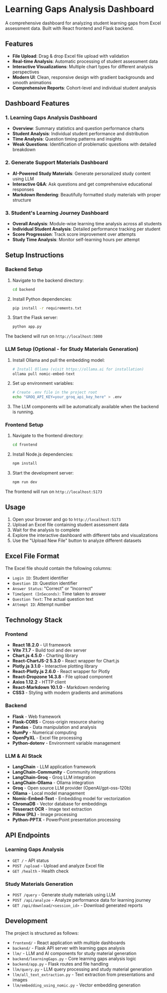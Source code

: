 # Learning Gaps Analysis Dashboard

A comprehensive dashboard for analyzing student learning gaps from Excel assessment data. Built with React frontend and Flask backend.

## Features

- **File Upload**: Drag & drop Excel file upload with validation
- **Real-time Analysis**: Automatic processing of student assessment data
- **Interactive Visualizations**: Multiple chart types for different analysis perspectives
- **Modern UI**: Clean, responsive design with gradient backgrounds and smooth animations
- **Comprehensive Reports**: Cohort-level and individual student analysis

## Dashboard Features

### 1. Learning Gaps Analysis Dashboard
- **Overview**: Summary statistics and question performance charts
- **Student Analysis**: Individual student performance and distribution
- **Time Analysis**: Question timing patterns and insights
- **Weak Questions**: Identification of problematic questions with detailed breakdown

### 2. Generate Support Materials Dashboard
- **AI-Powered Study Materials**: Generate personalized study content using LLM
- **Interactive Q&A**: Ask questions and get comprehensive educational responses
- **Markdown Rendering**: Beautifully formatted study materials with proper structure

### 3. Student's Learning Journey Dashboard
- **Overall Analysis**: Module-wise learning time analysis across all students
- **Individual Student Analysis**: Detailed performance tracking per student
- **Score Progression**: Track score improvement over attempts
- **Study Time Analysis**: Monitor self-learning hours per attempt

## Setup Instructions

### Backend Setup

1. Navigate to the backend directory:
   ```bash
   cd backend
   ```

2. Install Python dependencies:
   ```bash
   pip install -r requirements.txt
   ```

3. Start the Flask server:
   ```bash
   python app.py
   ```

The backend will run on `http://localhost:5000`

### LLM Setup (Optional - for Study Materials Generation)

1. Install Ollama and pull the embedding model:
   ```bash
   # Install Ollama (visit https://ollama.ai for installation)
   ollama pull nomic-embed-text
   ```

2. Set up environment variables:
   ```bash
   # Create .env file in the project root
   echo "GROQ_API_KEY=your_groq_api_key_here" > .env
   ```

3. The LLM components will be automatically available when the backend is running.

### Frontend Setup

1. Navigate to the frontend directory:
   ```bash
   cd frontend
   ```

2. Install Node.js dependencies:
   ```bash
   npm install
   ```

3. Start the development server:
   ```bash
   npm run dev
   ```

The frontend will run on `http://localhost:5173`

## Usage

1. Open your browser and go to `http://localhost:5173`
2. Upload an Excel file containing student assessment data
3. Wait for the analysis to complete
4. Explore the interactive dashboard with different tabs and visualizations
5. Use the "Upload New File" button to analyze different datasets

## Excel File Format

The Excel file should contain the following columns:
- `Login ID`: Student identifier
- `Question ID`: Question identifier
- `Answer Status`: "Correct" or "Incorrect"
- `TimeSpent (InSeconds)`: Time taken to answer
- `Question Text`: The actual question text
- `Attempt ID`: Attempt number

## Technology Stack

### Frontend
- **React 18.2.0** - UI framework
- **Vite 7.1.7** - Build tool and dev server
- **Chart.js 4.5.0** - Charting library
- **React-ChartJS-2 5.3.0** - React wrapper for Chart.js
- **Plotly.js 3.1.0** - Interactive plotting library
- **React-Plotly.js 2.6.0** - React wrapper for Plotly
- **React-Dropzone 14.3.8** - File upload component
- **Axios 1.12.2** - HTTP client
- **React-Markdown 10.1.0** - Markdown rendering
- **CSS3** - Styling with modern gradients and animations

### Backend
- **Flask** - Web framework
- **Flask-CORS** - Cross-origin resource sharing
- **Pandas** - Data manipulation and analysis
- **NumPy** - Numerical computing
- **OpenPyXL** - Excel file processing
- **Python-dotenv** - Environment variable management

### LLM & AI Stack
- **LangChain** - LLM application framework
- **LangChain-Community** - Community integrations
- **LangChain-Groq** - Groq LLM integration
- **LangChain-Ollama** - Ollama integration
- **Groq** - Open source LLM provider (OpenAI/gpt-oss-120b)
- **Ollama** - Local model management
- **Nomic-Embed-Text** - Embedding model for vectorization
- **ChromaDB** - Vector database for embeddings
- **Tesseract OCR** - Image text extraction
- **Pillow (PIL)** - Image processing
- **Python-PPTX** - PowerPoint presentation processing

## API Endpoints

### Learning Gaps Analysis
- `GET /` - API status
- `POST /upload` - Upload and analyze Excel file
- `GET /health` - Health check

### Study Materials Generation
- `POST /query` - Generate study materials using LLM
- `POST /api/analyze` - Analyze performance data for learning journey
- `GET /api/download/<session_id>` - Download generated reports

## Development

The project is structured as follows:
- `frontend/` - React application with multiple dashboards
- `backend/` - Flask API server with learning gaps analysis
- `llm/` - LLM and AI components for study material generation
- `backend/learningGaps.py` - Core learning gaps analysis logic
- `backend/app.py` - Flask routes and file handling
- `llm/query.py` - LLM query processing and study material generation
- `llm/all_text_extraction.py` - Text extraction from presentations and images
- `llm/embedding_using_nomic.py` - Vector embedding generation
